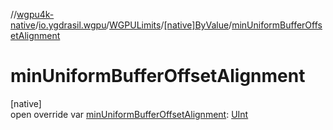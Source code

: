 //[wgpu4k-native](../../../../index.md)/[io.ygdrasil.wgpu](../../index.md)/[WGPULimits](../index.md)/[[native]ByValue](index.md)/[minUniformBufferOffsetAlignment](min-uniform-buffer-offset-alignment.md)

# minUniformBufferOffsetAlignment

[native]\
open override var [minUniformBufferOffsetAlignment](min-uniform-buffer-offset-alignment.md): [UInt](https://kotlinlang.org/api/core/kotlin-stdlib/kotlin/-u-int/index.html)